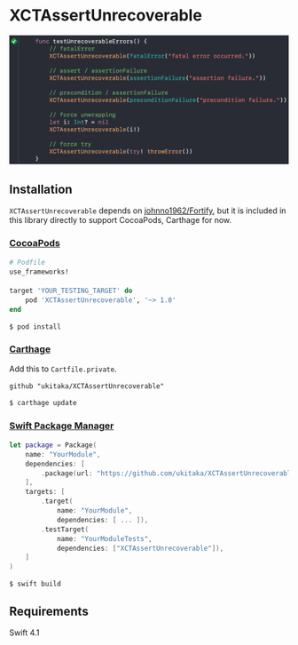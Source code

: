 # XCTAssertUnrecoverable

<img src="Assets/image.png" />

## Installation

`XCTAssertUnrecoverable` depends on [johnno1962/Fortify](https://github.com/johnno1962/Fortify), but it is included in this library directly to support CocoaPods, Carthage for now.

### [CocoaPods](https://guides.cocoapods.org/using/using-cocoapods.html)

```ruby
# Podfile
use_frameworks!

target 'YOUR_TESTING_TARGET' do
    pod 'XCTAssertUnrecoverable', '~> 1.0'
end
```

```bash
$ pod install
```

### [Carthage](https://github.com/Carthage/Carthage)

Add this to `Cartfile.private`.

```
github "ukitaka/XCTAssertUnrecoverable"
```

```bash
$ carthage update
```

### [Swift Package Manager](https://github.com/apple/swift-package-manager)

```swift
let package = Package(
    name: "YourModule",
    dependencies: [
        .package(url: "https://github.com/ukitaka/XCTAssertUnrecoverable.git", "1.0.0")
    ],
    targets: [
        .target(
            name: "YourModule",
            dependencies: [ ... ]),
        .testTarget(
            name: "YourModuleTests",
            dependencies: ["XCTAssertUnrecoverable"]),
    ]
)
```

```
$ swift build
```


## Requirements

Swift 4.1
